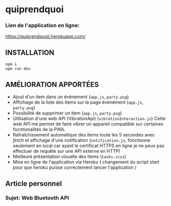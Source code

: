 # quiprendquoi

### Lien de l'application en ligne: 

https://quiprendquoii.herokuapp.com/

## INSTALLATION

```
npm i
npm run dev
```

## AMÉLIORATION APPORTÉES

- Ajout d'un item dans un événement (`app.js`, `party.pug`)
- Affichage de la liste des items sur la page événément (`app.js`, `party.pug`)
- Possibilité de supprimer un item (`app.js`, `party.pug`)
- Utilisation d'une web API (VibrationApi) (`vibrationInteraction.js`)
  Cette web API me permet de faire vibrer un appareil compatible sur certaines focntionalités de la PWA.
- Rafraîchissement automatique des items toute les 5 secondes avec _fetch_ et affichage d'une notification (`notification.js`, fonctionne seulement en local car ayant le certificat HTTPS en ligne je ne peux 
  pas effectuer de requête sur une API externe en HTTP)
- Meilleure présentation visuelle des items (`tasks.scss`)
- Mise en ligne de l'application via Heroku ( changement du script start pour que heroku puisse correctement
  lancer l'application )

## Article personnel

### Sujet: Web Bluetooth API
